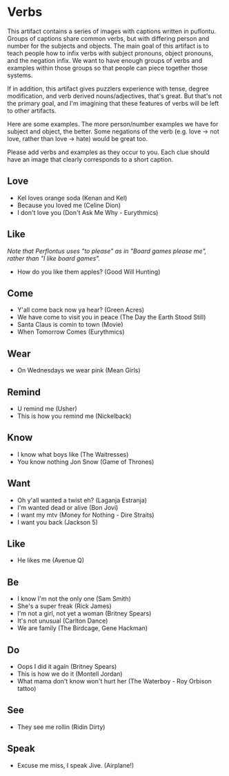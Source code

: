 # Verbs

This artifact contains a series of images with captions written in puflontu. Groups of captions share common verbs, but with differing person and number for the subjects and objects. The main goal of this artifact is to teach people how to infix verbs with subject pronouns, object pronouns, and the negation infix. We want to have enough groups of verbs and examples within those groups so that people can piece together those systems. 

If in addition, this artifact gives puzzlers experience with tense, degree modification, and verb derived nouns/adjectives, that's great. But that's not the primary goal, and I'm imagining that these features of verbs will be left to other artifacts.  

Here are some examples. The more person/number examples we have for subject and object, the better. Some negations of the verb (e.g. love -> not love, rather than love -> hate) would be great too. 

Please add verbs and examples as they occur to you. Each clue should have an image that clearly corresponds to a short caption. 


## Love
* Kel loves orange soda (Kenan and Kel)
* Because you loved me (Celine Dion)
* I don't love you (Don't Ask Me Why - Eurythmics)

## Like

*Note that Perflontus uses "to please" as in "Board games please me", rather than "I like board games".*
* How do you like them apples? (Good Will Hunting)

## Come
* Y'all come back now ya hear? (Green Acres)
* We have come to visit you in peace (The Day the Earth Stood Still)
* Santa Claus is comin to town (Movie)
* When Tomorrow Comes (Eurythmics) 

## Wear
* On Wednesdays we wear pink (Mean Girls)

## Remind
* U remind me (Usher)
* This is how you remind me (Nickelback)

## Know
* I know what boys like (The Waitresses)
* You know nothing Jon Snow (Game of Thrones)

## Want
* Oh y'all wanted a twist eh? (Laganja Estranja)
* I'm wanted dead or alive (Bon Jovi)
* I want my mtv (Money for Nothing - Dire Straits)
* I want you back (Jackson 5)

## Like
* He likes me (Avenue Q)

## Be
* I know I'm not the only one (Sam Smith)
* She's a super freak (Rick James)
* I'm not a girl, not yet a woman (Britney Spears)
* It's not unusual (Carlton Dance)
* We are family (The Birdcage, Gene Hackman)

## Do
* Oops I did it again (Britney Spears)
* This is how we do it (Montell Jordan)
* What mama don't know won't hurt her (The Waterboy - Roy Orbison tattoo)

## See
* They see me rollin (Ridin Dirty)

## Speak
* Excuse me miss, I speak Jive. (Airplane!)
